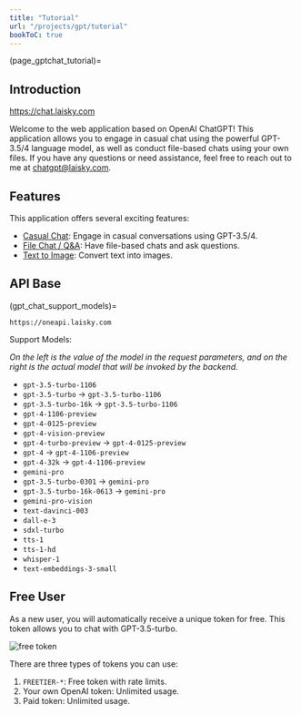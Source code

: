 ```yaml
---
title: "Tutorial"
url: "/projects/gpt/tutorial"
bookToC: true
---
```


(page_gptchat_tutorial)=

## Introduction

<https://chat.laisky.com>

Welcome to the web application based on OpenAI ChatGPT! This application allows you to engage in casual chat using the powerful GPT-3.5/4 language model, as well as conduct file-based chats using your own files. If you have any questions or need assistance, feel free to reach out to me at <chatgpt@laisky.com>.

## Features

This application offers several exciting features:

- [Casual Chat](@page_casual_chat): Engage in casual conversations using GPT-3.5/4.
- [File Chat / Q&amp;A](@page_file_chat): Have file-based chats and ask questions.
- [Text to Image](@page_file_image): Convert text into images.

## API Base

(gpt_chat_support_models)=

`https://oneapi.laisky.com`

Support Models:

*On the left is the value of the model in the request parameters, and on the right is the actual model that will be invoked by the backend.*

- `gpt-3.5-turbo-1106`
- `gpt-3.5-turbo` -> `gpt-3.5-turbo-1106`
- `gpt-3.5-turbo-16k` -> `gpt-3.5-turbo-1106`
- `gpt-4-1106-preview`
- `gpt-4-0125-preview`
- `gpt-4-vision-preview`
- `gpt-4-turbo-preview` -> `gpt-4-0125-preview`
- `gpt-4` -> `gpt-4-1106-preview`
- `gpt-4-32k` -> `gpt-4-1106-preview`
- `gemini-pro`
- `gpt-3.5-turbo-0301` -> `gemini-pro`
- `gpt-3.5-turbo-16k-0613` -> `gemini-pro`
- `gemini-pro-vision`
- `text-davinci-003`
- `dall-e-3`
- `sdxl-turbo`
- `tts-1`
- `tts-1-hd`
- `whisper-1`
- `text-embeddings-3-small`

## Free User

As a new user, you will automatically receive a unique token for free. This token allows you to chat with GPT-3.5-turbo.

![free token](https://s3.laisky.com/uploads/2023/09/free-token.png)

There are three types of tokens you can use:

1. `FREETIER-*`: Free token with rate limits.
2. Your own OpenAI token: Unlimited usage.
3. Paid token: Unlimited usage.
